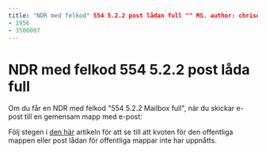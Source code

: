 ```yaml
---
title: "NDR med felkod" 554 5.2.2 post lådan full "" MS. author: chrisda author: chrisda Manager: dansimp MS. Date: 04/21/2020 MS. Audience: ITPro MS. topic: paragraf MS. service: O365-administrations ROBOTs: noindex, nofölj localization_priority: normal MS. Custom: 
- 1956
- 3500007
---
```


# <a name="ndr-with-error-code-554-522-mailbox-full"></a>NDR med felkod 554 5.2.2 post låda full

Om du får en NDR med felkod "554 5.2.2 Mailbox full", när du skickar e-post till en gemensam mapp med e-post:  

Följ stegen i [den här](https://aka.ms/554522) artikeln för att se till att kvoten för den offentliga mappen eller post lådan för offentliga mappar inte har uppnåtts.
